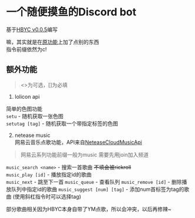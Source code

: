 # 一个随便摸鱼的Discord bot

基于[HBYC v0.0.5](https://github.com/dragonyc1002/HBYC)编写

嘛，其实就是在[原功能](README%20copy.md)上加了点别的东西  
指令前缀依然为c!  

## 额外功能

> <>为可选，[]为必填

1. lolicon api  

简单的色图功能  
`setu` - 随机获取一张色图  
`setutag [tag]` - 随机获取一个带指定标签的色图

2. netease music  
网易云音乐点歌功能，API来自[NeteaseCloudMusicApi](https://github.com/Binaryify/NeteaseCloudMusicApi)  

>网易云系列功能前缀一般为music
>需要先用join加入频道

`music_search <name>` - 搜索一首歌曲 ~~不填会被rickroll~~  
`music_play [id]` - 播放指定id的歌曲  
`music_next` - 跳至下一首
`music_queue` - 查看队列
`music_remove [id]` - 删除播放队列中指定id的歌曲
`music_suggest [num] [tag]` - 添加num首标签为tag的歌曲 (使用斜杠指令时可以选择tag)

部分歌曲相关因为HBYC本身自带了YM点歌，所以会冲突，以后再修辣~    